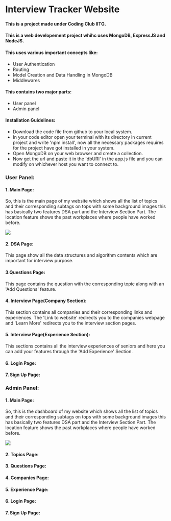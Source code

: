 ﻿# Interview Tracker Website
#### This is a project made under Coding Club IITG.
#### This is a web developement project whihc uses MongoDB, ExpressJS and NodeJS.
#### This uses various important concepts like:
 * User Authentication
 * Routing
 * Model Creation and Data Handling in MongoDB
 * Middlewares
 
#### This contains two major parts:
* User panel
* Admin panel

#### Installation Guidelines:
* Download the code file from github to your local system.
* In your code editor open your terminal with its directory in current project and write 'npm install', now all the necessary packages requires for the project have got installed in your system. 
* Open MongoDB on your web browser and create a collection.
* Now get the url and paste it in the 'dbURI' in the app.js file and you can modify on whichever host you want to connect to.

 ### **User Panel:**
 #### **1. Main Page:**
So, this is the main page of my website which shows all the list of topics and their corresponding subtags on tops with some background images this has basically two features DSA part and the Interview Section Part. The location feature shows the past workplaces where people have worked before.

![](Screenshot/Main.png)

 #### **2. DSA Page:**
 This page show all the data structures and algorithm contents which are important for interview purpose.
 #### **3.Questions Page:**
 This page contains the question with the corresponding topic along with an 'Add Questions' feature.
 #### **4. Interview Page(Company Section):**
 This section contains all companies and their corresponding links and experiences. The 'Link to website' redirects you to the companies webpage and 'Learn More' redirects you to the interview section pages. 
 #### **5. Interview Page(Experience Section):**
 This sections contains all the interview experiences of seniors and here you can add your features through the 'Add Experience' Section.
 #### **6. Login Page:**
 #### **7. Sign Up Page:**
  ### **Admin Panel:**
 #### **1. Main Page:**
So, this is the dashboard of my website which shows all the list of topics and their corresponding subtags on tops with some background images this has basically two features DSA part and the Interview Section Part. The location feature shows the past workplaces where people have worked before.

![](Screenshot/Main.png)

 #### **2. Topics Page:**
 #### **3. Questions Page:**
 #### **4. Companies Page:**
 #### **5. Experience Page:**
 #### **6. Login Page:**
 #### **7. Sign Up Page:**

